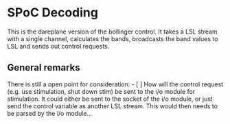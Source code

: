 # SPoC Decoding
This is the dareplane version of the bollinger control. It takes a LSL stream with a single channel, calculates the bands, broadcasts the band values to LSL and sends out control requests.
## General remarks
There is still a open point for consideration:
    - [ ] How will the control request (e.g. use stimulation, shut down stim) be sent to the i/o module for stimulation. It could either be sent to the socket of the i/o module, or just send the control variable
    as another LSL stream. This would then needs to be parsed by the i/o module...

